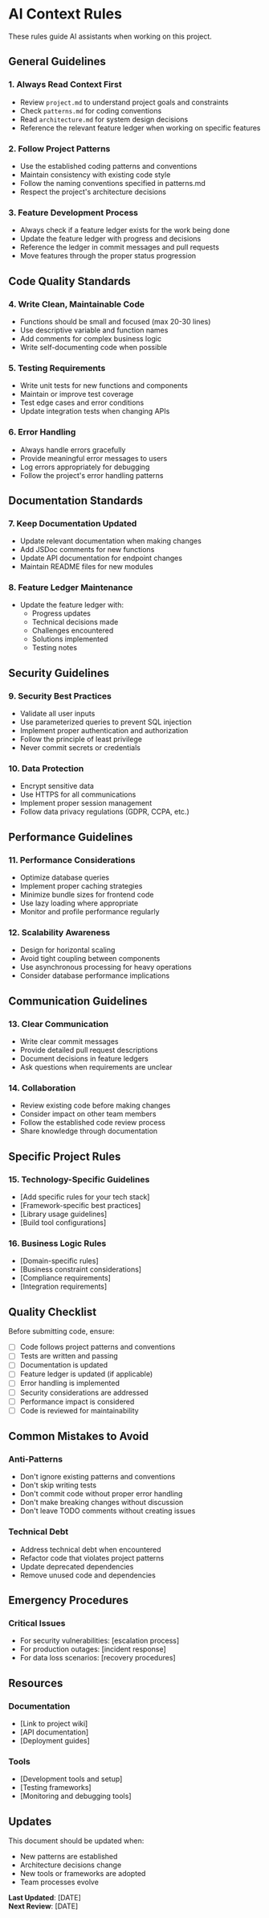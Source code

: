 # AI Context Rules

These rules guide AI assistants when working on this project.

## General Guidelines

### 1. Always Read Context First
- Review `project.md` to understand project goals and constraints
- Check `patterns.md` for coding conventions
- Read `architecture.md` for system design decisions
- Reference the relevant feature ledger when working on specific features

### 2. Follow Project Patterns
- Use the established coding patterns and conventions
- Maintain consistency with existing code style
- Follow the naming conventions specified in patterns.md
- Respect the project's architecture decisions

### 3. Feature Development Process
- Always check if a feature ledger exists for the work being done
- Update the feature ledger with progress and decisions
- Reference the ledger in commit messages and pull requests
- Move features through the proper status progression

## Code Quality Standards

### 4. Write Clean, Maintainable Code
- Functions should be small and focused (max 20-30 lines)
- Use descriptive variable and function names
- Add comments for complex business logic
- Write self-documenting code when possible

### 5. Testing Requirements
- Write unit tests for new functions and components
- Maintain or improve test coverage
- Test edge cases and error conditions
- Update integration tests when changing APIs

### 6. Error Handling
- Always handle errors gracefully
- Provide meaningful error messages to users
- Log errors appropriately for debugging
- Follow the project's error handling patterns

## Documentation Standards

### 7. Keep Documentation Updated
- Update relevant documentation when making changes
- Add JSDoc comments for new functions
- Update API documentation for endpoint changes
- Maintain README files for new modules

### 8. Feature Ledger Maintenance
- Update the feature ledger with:
  - Progress updates
  - Technical decisions made
  - Challenges encountered
  - Solutions implemented
  - Testing notes

## Security Guidelines

### 9. Security Best Practices
- Validate all user inputs
- Use parameterized queries to prevent SQL injection
- Implement proper authentication and authorization
- Follow the principle of least privilege
- Never commit secrets or credentials

### 10. Data Protection
- Encrypt sensitive data
- Use HTTPS for all communications
- Implement proper session management
- Follow data privacy regulations (GDPR, CCPA, etc.)

## Performance Guidelines

### 11. Performance Considerations
- Optimize database queries
- Implement proper caching strategies
- Minimize bundle sizes for frontend code
- Use lazy loading where appropriate
- Monitor and profile performance regularly

### 12. Scalability Awareness
- Design for horizontal scaling
- Avoid tight coupling between components
- Use asynchronous processing for heavy operations
- Consider database performance implications

## Communication Guidelines

### 13. Clear Communication
- Write clear commit messages
- Provide detailed pull request descriptions
- Document decisions in feature ledgers
- Ask questions when requirements are unclear

### 14. Collaboration
- Review existing code before making changes
- Consider impact on other team members
- Follow the established code review process
- Share knowledge through documentation

## Specific Project Rules

### 15. Technology-Specific Guidelines
- [Add specific rules for your tech stack]
- [Framework-specific best practices]
- [Library usage guidelines]
- [Build tool configurations]

### 16. Business Logic Rules
- [Domain-specific rules]
- [Business constraint considerations]
- [Compliance requirements]
- [Integration requirements]

## Quality Checklist

Before submitting code, ensure:

- [ ] Code follows project patterns and conventions
- [ ] Tests are written and passing
- [ ] Documentation is updated
- [ ] Feature ledger is updated (if applicable)
- [ ] Error handling is implemented
- [ ] Security considerations are addressed
- [ ] Performance impact is considered
- [ ] Code is reviewed for maintainability

## Common Mistakes to Avoid

### Anti-Patterns
- Don't ignore existing patterns and conventions
- Don't skip writing tests
- Don't commit code without proper error handling
- Don't make breaking changes without discussion
- Don't leave TODO comments without creating issues

### Technical Debt
- Address technical debt when encountered
- Refactor code that violates project patterns
- Update deprecated dependencies
- Remove unused code and dependencies

## Emergency Procedures

### Critical Issues
- For security vulnerabilities: [escalation process]
- For production outages: [incident response]
- For data loss scenarios: [recovery procedures]

## Resources

### Documentation
- [Link to project wiki]
- [API documentation]
- [Deployment guides]

### Tools
- [Development tools and setup]
- [Testing frameworks]
- [Monitoring and debugging tools]

## Updates

This document should be updated when:
- New patterns are established
- Architecture decisions change
- New tools or frameworks are adopted
- Team processes evolve

**Last Updated**: [DATE]  
**Next Review**: [DATE]
